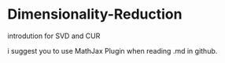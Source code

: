 # Dimensionality-Reduction
introdution for SVD and CUR

i suggest you to use MathJax Plugin when reading .md in github.
